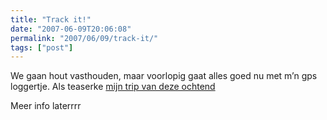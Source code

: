 ```yaml
---
title: "Track it!"
date: "2007-06-09T20:06:08"
permalink: "2007/06/09/track-it/"
tags: ["post"]
---
```

We gaan hout vasthouden, maar voorlopig gaat alles goed nu met m’n gps loggertje. Als teaserke [mijn trip van deze ochtend](http://maps.google.com/maps?f=q&hl=nl&q=http%3A%2F%2Fwww.donebysimon.be%2F9%2520juni%2520a.kml&ie=UTF8&ll=50.85012,3.296328&spn=0.027257,0.074158&z=14&om=1 "http://maps.google.com/maps?f=q&hl=nl&q=http%3A%2F%2Fwww.donebysimon.be%2F9%2520juni%2520a.kml&ie=UTF8&ll=50.85012,3.296328&spn=0.027257,0.074158&z=14&om=1")

Meer info laterrrr
